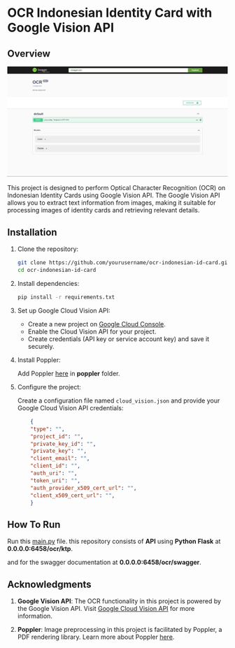 # OCR Indonesian Identity Card with Google Vision API

## Overview

![SWAGGEROCR](display.jpeg)

This project is designed to perform Optical Character Recognition (OCR) on Indonesian Identity Cards using Google Vision API. The Google Vision API allows you to extract text information from images, making it suitable for processing images of identity cards and retrieving relevant details.

## Installation

1. Clone the repository:

    ```bash
    git clone https://github.com/yourusername/ocr-indonesian-id-card.git
    cd ocr-indonesian-id-card
    ```

2. Install dependencies:

    ```bash
    pip install -r requirements.txt
    ```

3. Set up Google Cloud Vision API:

    - Create a new project on [Google Cloud Console](https://console.cloud.google.com/).
    - Enable the Cloud Vision API for your project.
    - Create credentials (API key or service account key) and save it securely.

4. Install Poppler:
    
    Add Poppler [here](https://poppler.freedesktop.org/) in **poppler** folder.

5. Configure the project:

    Create a configuration file named `cloud_vision.json` and provide your Google Cloud Vision API credentials:

    ```json
        {
        "type": "",
        "project_id": "",
        "private_key_id": "",
        "private_key": "",
        "client_email": "",
        "client_id": "",
        "auth_uri": "",
        "token_uri": "",
        "auth_provider_x509_cert_url": "",
        "client_x509_cert_url": "",
        }
    ```

## How To Run

Run this [main.py](https://github.com/AJustiago/Face-Recognition/blob/main/main.py) file.
this repository consists of **API** using **Python Flask** at **0.0.0.0:6458/ocr/ktp**.

and for the swagger documentation at **0.0.0.0:6458/ocr/swagger**.

## Acknowledgments

1. **Google Vision API**: The OCR functionality in this project is powered by the Google Vision API. Visit [Google Cloud Vision API](https://cloud.google.com/vision) for more information.

2. **Poppler**: Image preprocessing in this project is facilitated by Poppler, a PDF rendering library. Learn more about Poppler [here](https://poppler.freedesktop.org/).
